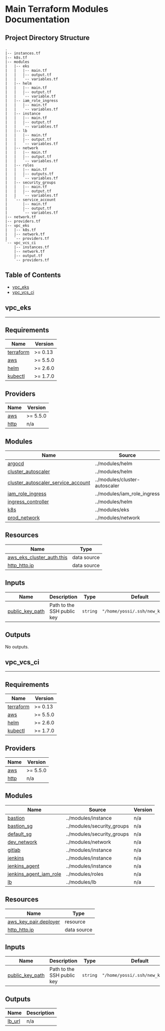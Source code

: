# Main Terraform Modules Documentation

## Project Directory Structure

```
.
|-- instances.tf
|-- k8s.tf
|-- modules
|   |-- eks
|   |   |-- main.tf
|   |   |-- output.tf
|   |   `-- variables.tf
|   |-- helm
|   |   |-- main.tf
|   |   |-- output.tf
|   |   `-- variable.tf
|   |-- iam_role_ingress
|   |   |-- main.tf
|   |   `-- variables.tf
|   |-- instance
|   |   |-- main.tf
|   |   |-- output.tf
|   |   `-- variables.tf
|   |-- lb
|   |   |-- main.tf
|   |   |-- output.tf
|   |   `-- variables.tf
|   |-- network
|   |   |-- main.tf
|   |   |-- output.tf
|   |   `-- variables.tf
|   |-- roles
|   |   |-- main.tf
|   |   |-- outputs.tf
|   |   `-- variables.tf
|   |-- security_groups
|   |   |-- main.tf
|   |   |-- output.tf
|   |   `-- variables.tf
|   `-- service_account
|       |-- main.tf
|       |-- output.tf
|       `-- variables.tf
|-- network.tf
|-- providers.tf
|-- vpc_eks
|   |-- k8s.tf
|   |-- network.tf
|   `-- providers.tf
`-- vpc_vcs_ci
    |-- instances.tf
    |-- network.tf
    |-- output.tf
    `-- providers.tf
```

## Table of Contents

- [vpc_eks](#vpc_eks)
- [vpc_vcs_ci](#vpc_vcs_ci)


## vpc_eks

---

## Requirements

| Name | Version |
|------|---------|
| <a name="requirement_terraform"></a> [terraform](#requirement\_terraform) | >= 0.13 |
| <a name="requirement_aws"></a> [aws](#requirement\_aws) | >= 5.5.0 |
| <a name="requirement_helm"></a> [helm](#requirement\_helm) | >= 2.6.0 |
| <a name="requirement_kubectl"></a> [kubectl](#requirement\_kubectl) | >= 1.7.0 |

## Providers

| Name | Version |
|------|---------|
| <a name="provider_aws"></a> [aws](#provider\_aws) | >= 5.5.0 |
| <a name="provider_http"></a> [http](#provider\_http) | n/a |

## Modules

| Name | Source | Version |
|------|--------|---------|
| <a name="module_argocd"></a> [argocd](#module\_argocd) | ../modules/helm | n/a |
| <a name="module_cluster_autoscaler"></a> [cluster\_autoscaler](#module\_cluster\_autoscaler) | ../modules/helm | n/a |
| <a name="module_cluster_autoscaler_service_account"></a> [cluster\_autoscaler\_service\_account](#module\_cluster\_autoscaler\_service\_account) | ../modules/cluster-autoscaler | n/a |
| <a name="module_iam_role_ingress"></a> [iam\_role\_ingress](#module\_iam\_role\_ingress) | ../modules/iam_role_ingress | n/a |
| <a name="module_ingress_controller"></a> [ingress\_controller](#module\_ingress\_controller) | ../modules/helm | n/a |
| <a name="module_k8s"></a> [k8s](#module\_k8s) | ../modules/eks | n/a |
| <a name="module_prod_network"></a> [prod\_network](#module\_prod\_network) | ../modules/network | n/a |

## Resources

| Name | Type |
|------|------|
| [aws_eks_cluster_auth.this](https://registry.terraform.io/providers/hashicorp/aws/latest/docs/data-sources/eks_cluster_auth) | data source |
| [http_http.ip](https://registry.terraform.io/providers/hashicorp/http/latest/docs/data-sources/http) | data source |

## Inputs

| Name | Description | Type | Default | Required |
|------|-------------|------|---------|:--------:|
| <a name="input_public_key_path"></a> [public\_key\_path](#input\_public\_key\_path) | Path to the SSH public key | `string` | `"/home/yossi/.ssh/new_key.pub"` | no |

## Outputs

No outputs.


## vpc_vcs_ci

---

## Requirements

| Name | Version |
|------|---------|
| <a name="requirement_terraform"></a> [terraform](#requirement\_terraform) | >= 0.13 |
| <a name="requirement_aws"></a> [aws](#requirement\_aws) | >= 5.5.0 |
| <a name="requirement_helm"></a> [helm](#requirement\_helm) | >= 2.6.0 |
| <a name="requirement_kubectl"></a> [kubectl](#requirement\_kubectl) | >= 1.7.0 |

## Providers

| Name | Version |
|------|---------|
| <a name="provider_aws"></a> [aws](#provider\_aws) | >= 5.5.0 |
| <a name="provider_http"></a> [http](#provider\_http) | n/a |

## Modules

| Name | Source | Version |
|------|--------|---------|
| <a name="module_bastion"></a> [bastion](#module\_bastion) | ../modules/instance | n/a |
| <a name="module_bastion_sg"></a> [bastion\_sg](#module\_bastion\_sg) | ../modules/security_groups | n/a |
| <a name="module_default_sg"></a> [default\_sg](#module\_default\_sg) | ../modules/security_groups | n/a |
| <a name="module_dev_network"></a> [dev\_network](#module\_dev\_network) | ../modules/network | n/a |
| <a name="module_gitlab"></a> [gitlab](#module\_gitlab) | ../modules/instance | n/a |
| <a name="module_jenkins"></a> [jenkins](#module\_jenkins) | ../modules/instance | n/a |
| <a name="module_jenkins_agent"></a> [jenkins\_agent](#module\_jenkins\_agent) | ../modules/instance | n/a |
| <a name="module_jenkins_agent_iam_role"></a> [jenkins\_agent\_iam\_role](#module\_jenkins\_agent\_iam\_role) | ../modules/roles | n/a |
| <a name="module_lb"></a> [lb](#module\_lb) | ../modules/lb | n/a |

## Resources

| Name | Type |
|------|------|
| [aws_key_pair.deployer](https://registry.terraform.io/providers/hashicorp/aws/latest/docs/resources/key_pair) | resource |
| [http_http.ip](https://registry.terraform.io/providers/hashicorp/http/latest/docs/data-sources/http) | data source |

## Inputs

| Name | Description | Type | Default | Required |
|------|-------------|------|---------|:--------:|
| <a name="input_public_key_path"></a> [public\_key\_path](#input\_public\_key\_path) | Path to the SSH public key | `string` | `"/home/yossi/.ssh/new_key.pub"` | no |

## Outputs

| Name | Description |
|------|-------------|
| <a name="output_lb_url"></a> [lb\_url](#output\_lb\_url) | n/a |
